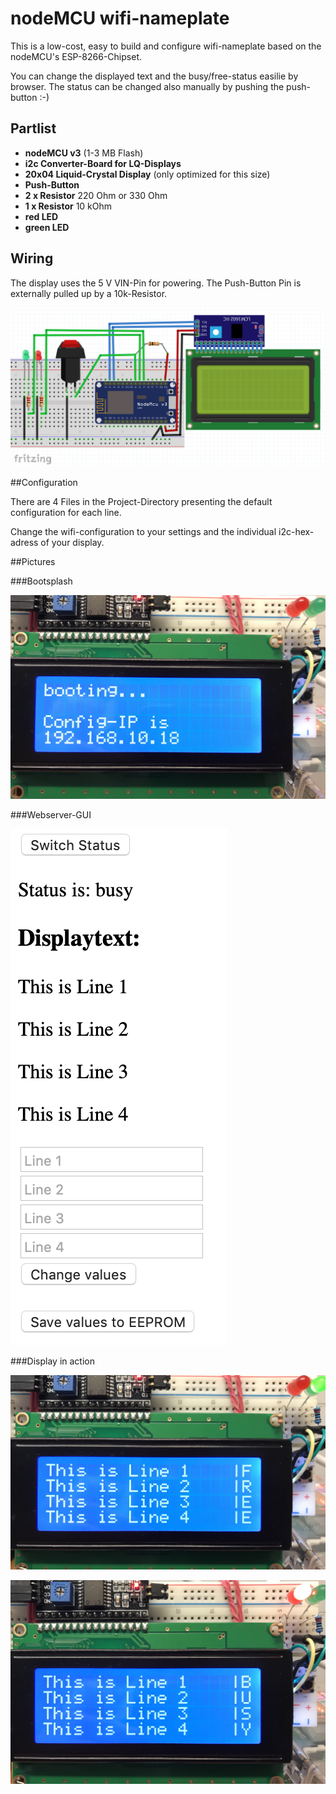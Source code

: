 # nodeMCU wifi-nameplate

This is a low-cost, easy to build and configure wifi-nameplate based on the nodeMCU's ESP-8266-Chipset.

You can change the displayed text and the busy/free-status easilie by browser. The status can be changed also manually by pushing the push-button :-)

## Partlist

* **nodeMCU v3** (1-3 MB Flash)
* **i2c Converter-Board for LQ-Displays**
* **20x04 Liquid-Crystal Display** (only optimized for this size)
* **Push-Button**
* **2 x Resistor** 220 Ohm or 330 Ohm 
* **1 x Resistor** 10 kOhm
* **red LED**
* **green LED**

## Wiring

The display uses the 5 V VIN-Pin for powering.
The Push-Button Pin is externally pulled up by a 10k-Resistor.

![Bootscreen](https://github.com/Einstein2150/nodeMCU-wifi-nameplate/blob/master/Images/fritzing.png?raw=true)

##Configuration

There are 4 Files in the Project-Directory presenting the default configuration for each line.

Change the wifi-configuration to your settings and the individual i2c-hex-adress of your display.

##Pictures

###Bootsplash

![Bootscreen](https://github.com/Einstein2150/nodeMCU-wifi-nameplate/blob/master/Images/Disp_booting.jpg?raw=true)

###Webserver-GUI

![Bootscreen](https://github.com/Einstein2150/nodeMCU-wifi-nameplate/blob/master/Images/webserver_free.png?raw=true)

###Display in action

![Bootscreen](https://github.com/Einstein2150/nodeMCU-wifi-nameplate/blob/master/Images/Disp_free.jpg?raw=true)

![Bootscreen](https://github.com/Einstein2150/nodeMCU-wifi-nameplate/blob/master/Images/Disp_busy.jpg?raw=true)